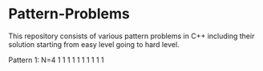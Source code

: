 # Pattern-Problems
This repository consists of various pattern problems in C++ including their solution starting from easy level going to hard level.

Pattern 1:
  N=4
    1
    1 1
    1 1 1
    1 1 1 1
